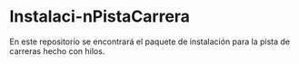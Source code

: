 # Instalaci-nPistaCarrera
En este repositorio se encontrará el paquete de instalación para la pista de carreras hecho con hilos.
